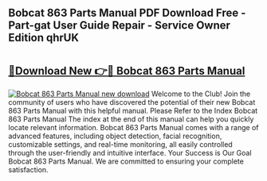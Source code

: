## Bobcat 863 Parts Manual PDF Download Free - Part-gat User Guide Repair - Service Owner Edition qhrUK

# <h2><a href="http://bc17008.oget.top/?id=Bobcat+863+Parts+Manual">🔗Download New 👉🔴 Bobcat 863 Parts Manual</a></h2>

[![Bobcat 863 Parts Manual new download](https://i.imgur.com/5g1atiW.png)](http://bc17008.oget.top/?id=Bobcat+863+Parts+Manual)
Welcome to the Club! Join the community of users who have discovered the potential of their new Bobcat 863 Parts Manual with this helpful manual. Please Refer to the Index Bobcat 863 Parts Manual The index at the end of this manual can help you quickly locate relevant information. Bobcat 863 Parts Manual comes with a range of advanced features, including object detection, facial recognition, customizable settings, and real-time monitoring, all easily controlled through the user-friendly and intuitive interface. Your Success is Our Goal Bobcat 863 Parts Manual. We are committed to ensuring your complete satisfaction.
